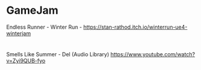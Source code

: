 # GameJam

Endless Runner - Winter Run - https://stan-rathod.itch.io/winterrun-ue4-winterjam
#

Smells Like Summer - Del (Audio Library)
https://www.youtube.com/watch?v=Zyi9QUB-fyo
